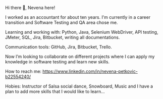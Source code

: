 Hi there 👋, Nevena here!

I worked as an accountant for about ten years. I'm currently in a career transition and Software Testing and QA area chose me.

Learning and working with: Python, Java, Selenium WebDriver, API testing, JMeter, SQL, Jira, Bitbucket, writing all documentations.

Communication tools: GitHub, Jira, Bitbucket, Trello.

Now I’m looking to collaborate on different projects where I can apply my knowledge in software testing and learn new skills.

How to reach me: https://www.linkedin.com/in/nevena-petkovic-b22554240/

Hobies: Instructor of Salsa social dance, Snowboard, Music and I have a plan to add more skills that I would like to learn... 


